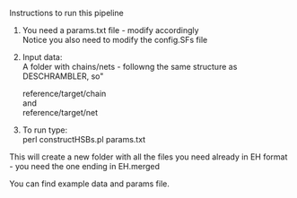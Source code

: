 Instructions to run this pipeline

1. You need a params.txt file - modify accordingly  
	Notice you also need to modify the config.SFs file

2. Input data:  
	A folder with chains/nets - followng the same structure as DESCHRAMBLER, so"  
  
	reference/target/chain  
		and  
	reference/target/net  

3. To run type:  
	perl constructHSBs.pl params.txt  

This will create a new folder with all the files you need already in EH format - you need the one ending in EH.merged  

You can find example data and params file.  
